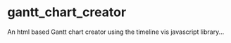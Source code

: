 # gantt_chart_creator
An html based Gantt chart creator using the timeline vis javascript library...
